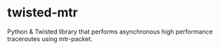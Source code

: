 # twisted-mtr
Python &amp; Twisted library that performs asynchronous high performance traceroutes using mtr-packet.
